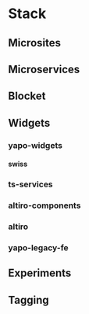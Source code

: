 # Stack

## Microsites


## Microservices


## Blocket


## Widgets

### yapo-widgets
#### swiss

### ts-services

### altiro-components

### altiro

### yapo-legacy-fe

## Experiments


## Tagging

